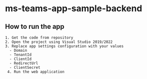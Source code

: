# ms-teams-app-sample-backend
  ## How to run the app
    1. Get the code from repository
    2. Open the project using Visual Studio 2019/2022
    3. Replace app settings configuration with your values
      - Domain
      - TenantId
      - ClientId
      - RedirectUrl
      - ClientSecret
     4. Run the web application
